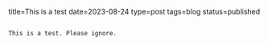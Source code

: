 title=This is a test
date=2023-08-24
type=post
tags=blog
status=published
~~~~~~

This is a test. Please ignore.
